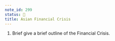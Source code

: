 ```yaml
---
note_id: 299
status: 📝
title: Asian Financial Crisis
---
```


1. Brief give a brief outline of the Financial Crisis.